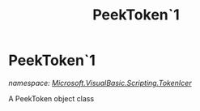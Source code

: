 ﻿---
title: PeekToken`1
---

# PeekToken`1
_namespace: [Microsoft.VisualBasic.Scripting.TokenIcer](N-Microsoft.VisualBasic.Scripting.TokenIcer.html)_

A PeekToken object class




